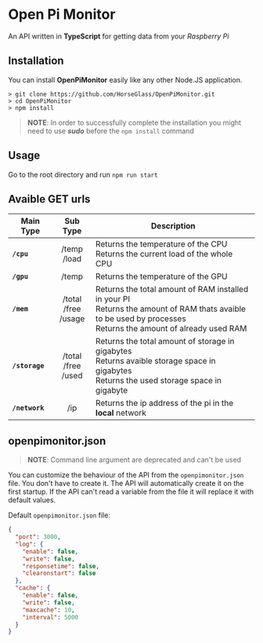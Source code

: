 # Open Pi Monitor

An API written in **TypeScript** for getting data from your *Raspberry Pi*

## Installation

You can install **OpenPiMonitor** easily like any other Node.JS application.
```
> git clone https://github.com/HorseGlass/OpenPiMonitor.git
> cd OpenPiMonitor
> npm install
```
> **NOTE**: In order to successfully complete the installation you might need to use ***sudo*** before the `npm install` command

## Usage

Go to the root directory and run `npm run start`

## Avaible GET urls

|Main Type |Sub Type                 |Description|
|----------|:-----------------------:|-----------|
|**`/cpu`**|/temp<br>/load           |Returns the temperature of the CPU<br>Returns the current load of the whole CPU|
|**`/gpu`**|/temp                    |Returns the temperature of the GPU|
|**`/mem`**|/total<br>/free<br>/usage|Returns the total amount of RAM installed in your PI<br>Returns the amount of RAM thats avaible to be used by processes<br>Returns the amount of already used RAM|
|**`/storage`**|/total<br>/free<br>/used|Returns the total amount of storage in gigabytes<br>Returns avaible storage space in gigabytes<br>Returns the used storage space in gigabyte|
|**`/network`**|/ip|Returns the ip address of the pi in the **local** network|

## openpimonitor.json

> **NOTE**: Command line argument are deprecated and can't be used

You can customize the behaviour of the API from the `openpimonitor.json` file.
You don't have to create it. The API will automatically create it on the first startup.
If the API can't read a variable from the file it will replace it with default values.

Default `openpimonitor.json` file:
```json
{
  "port": 3000,
  "log": {
    "enable": false,
    "write": false,
    "responsetime": false,
    "clearonstart": false
  },
  "cache": {
    "enable": false,
    "write": false,
    "maxcache": 10,
    "interval": 5000
  }
}
```
